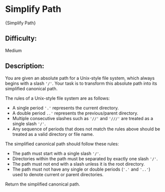 # Simplify Path
{Simplify Path}

## Difficulty: 
Medium

## Description: 
You are given an absolute path for a Unix-style file system, which always begins with a slash `'/'`. Your task is to transform this absolute path into its simplified canonical path.

The rules of a Unix-style file system are as follows:
- A single period `'.'` represents the current directory.
- A double period `..'` represents the previous/parent directory.
- Multiple consecutive slashes such as `'//'` and `'///'` are treated as a single slash `'/'`.
- Any sequence of periods that does not match the rules above should be treated as a valid directory or file name.

The simplified canonical path should follow these rules:
- The path must start with a single slash `'/'`.
- Directories within the path must be separated by exactly one slash `'/'`.
- The path must not end with a slash unless it is the root directory.
- The path must not have any single or double periods (`'.'` and `'..'`) used to denote current or parent directories.

Return the simplified canonical path.